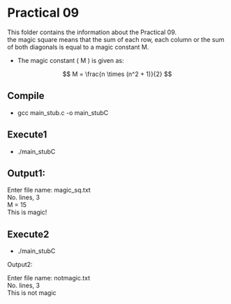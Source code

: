# Practical 09

This folder contains the information about the Practical 09.<br>
the magic square means that the sum of each row, each column or the sum of both diagonals is equal to a magic constant M.

* The magic constant \( M \) is given as:

$$
M = \frac{n \times (n^2 + 1)}{2}
$$


## Compile

* gcc main_stub.c -o main_stubC

## Execute1

* ./main_stubC

## Output1: 

Enter file name: magic_sq.txt<br>
No. lines, 3<br>
M = 15<br>
This is magic!<br>

## Execute2

* ./main_stubC

Output2: 

Enter file name: notmagic.txt<br>
No. lines, 3<br>
This is not magic<br>
